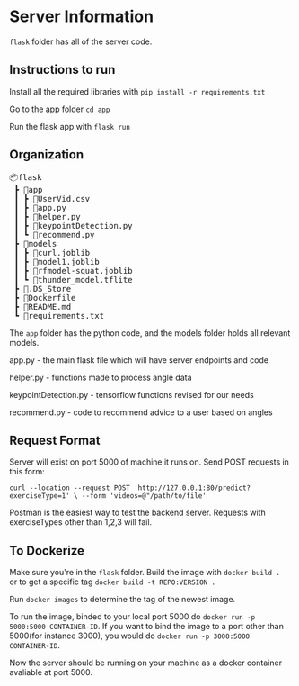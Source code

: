 # Server Information

`flask` folder has all of the server code. 

## Instructions to run

Install all the required libraries with `pip install -r requirements.txt`

Go to the app folder `cd app`

Run the flask app with `flask run`

## Organization

<pre>
📦flask
 ┣ 📂app
 ┃ ┣ 📜UserVid.csv
 ┃ ┣ 📜app.py
 ┃ ┣ 📜helper.py
 ┃ ┣ 📜keypointDetection.py
 ┃ ┗ 📜recommend.py
 ┣ 📂models
 ┃ ┣ 📜curl.joblib
 ┃ ┣ 📜model1.joblib
 ┃ ┣ 📜rfmodel-squat.joblib
 ┃ ┗ 📜thunder_model.tflite
 ┣ 📜.DS_Store
 ┣ 📜Dockerfile
 ┣ 📜README.md
 ┗ 📜requirements.txt
</pre>

<p>

The `app` folder has the python code, and the models folder holds all relevant models. 

app.py - the main flask file which will have server endpoints and code

helper.py - functions made to process angle data

keypointDetection.py - tensorflow functions revised for our needs

recommend.py - code to recommend advice to a user based on angles
</p>



## Request Format

<p>
Server will exist on port 5000 of machine it runs on. Send POST requests in this form:

`curl --location --request POST 'http://127.0.0.1:80/predict?exerciseType=1' \ --form 'videos=@"/path/to/file'`

Postman is the easiest way to test the backend server. Requests with exerciseTypes other than 1,2,3 will fail.

</p>

## To Dockerize

<p>

Make sure you're in the `flask` folder.
Build the image with `docker build . ` or to get a specific tag `docker build -t REPO:VERSION .`

Run `docker images` to determine the tag of the newest image.

To run the image, binded to your local port 5000 do `docker run -p 5000:5000 CONTAINER-ID`. If you want to bind the image to a port other than 5000(for instance 3000), you would do `docker run -p 3000:5000 CONTAINER-ID`.

Now the server should be running on your machine as a docker container avaliable at port 5000.






</p>


